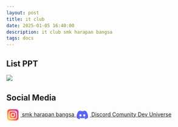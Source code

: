 ```yaml
---
layout: post
title: it club
date: 2025-01-05 16:40:00
description: it club smk harapan bangsa
tags: docs
---
```


## List PPT
<!-- - [ppt_1](https://docs.google.com/presentation/d/13QV2IOHvIqefGIntMF5zxw7y4IYnGKzb0WKrQ3r5xgY/edit?usp=sharing) -->
<a href="https://docs.google.com/presentation/d/13QV2IOHvIqefGIntMF5zxw7y4IYnGKzb0WKrQ3r5xgY/edit?usp=sharing" alt="P1 - Introduction cyber security & Command Linux"><img src="https://img.shields.io/static/v1?style=for-the-badge&label=P1 - Introduction cyber security & Command Linux&message=ppt&color=000000"></a>

## Social Media
<a href="https://www.instagram.com/smk_harapanbangsa/" class="d-flex align-items-center m-2">
    <img src="/assets/img/posts/instagram.png" width="30" align="center" style="padding: 0 5px 0 2px;"/>
    smk harapan bangsa
</a>

<a href="https://s.id/dev-universe" class="d-flex align-items-center m-2">
    <img src="/assets/img/posts/discord.png" width="30" align="center" style="padding: 0 5px 0 2px;"/>
     Discord Comunity Dev Universe
</a>

<!-- [<img src="assets/img/posts/instagram.png" width="30" align="center"/> smk harapan bangsa](https://www.instagram.com/smk_harapanbangsa/) -->
<!-- [<img src="assets/img/posts/discord.png" width="30" align="center"/> Discord Comunity Dev Universe](https://s.id/dev-universe) -->